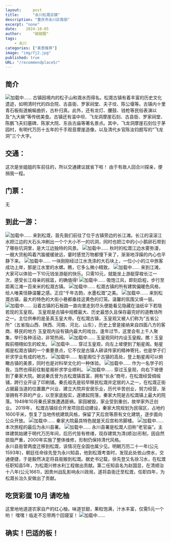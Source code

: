 ```yaml
---
layout:     post
title:      "永川松溉古镇"
description: "重庆市永川区南部"
excerpt: "none"
date:    2024-10-05
author:     "甜甜圈"
tags:
    - 永川
categories: ["美景推荐"]
image: "img/fj2.jpg"
published: true 
URL: "/recommendplace5/"
---
```


## 简介
![加载中……](/img/place/sj17.jpg)
古镇因境内的松子山和溉水而得名。松溉古镇有着丰富的历史文化遗迹，如明清时代的四合院、古县衙、罗家祠堂、夫子坟、陈公堰等。古镇内十里青石板街道蜿蜒曲折，古朴归真。此外，还有龙灯、腰鼓、钱枪等民俗表演以及“九大碗”等传统美食。古镇还有温中坝、飞龙洞摩崖石刻、古县衙、罗家祠堂、陈鹏飞夫妇墓碑、陈家大院、东岳古庙等著名景点。其中，飞龙洞摩崖石刻位于茅园村，有明代万历十五年的千手观音摩崖造像，以及清代乡官陈汝钧题写的“飞龙洞”三个大字。
## 交通：
这次是坐姐姐的车前往的，所以交通建议就省下啦！
由于有故人回合川探亲，便捎我一程。
## 门票：
无
## 到此一游：
![加载中……](/img/place/sj3.jpg)
来到松溉，首先我们前往了位于古镇旁边的长江滩。长江的滚滚江水把江边的大石头冲刷出一个个大小不一的坑洞，同时也把江中的小小鹅卵石带到了哪些坑洞里，是大江边独特的风景。
![加载中……](/img/place/sj2.jpg)
秋时的松溉江边水雾弥漫，一艘大货船鸣着汽笛缓缓驶远，霎时感觉万物都慢下来了，渐渐地浮躁的内心也平静下来。
![加载中……](/img/place/sj4.jpg)
一块刚刚经过江水洗涤的大石块上，一位小小的江中旅客成功上岸，那是江水里的水螺。瞧，它多么微小精致。
![加载中……](/img/place/sj6.jpg)
来到江滩，大家可以体验一下10元钱坐游艇的快乐。只需10元，就能坐上游艇穿梭长江一次，感受长江母亲的摇篮，的确值得!
![加载中……](/img/place/sj1.jpg)
吸饱江风，即刻启程，步行至距离江滩一百来米的松溉古镇。
![加载中……](/img/place/sj5.jpg)
松溉古镇的所有建筑偏暖色风格，给人唯美恬静温馨之感。正应“千年古韵，水墨松溉”之美。
![加载中……](/img/place/sj7.jpg)
来到松溉古镇，最大的特色的大街小巷都垂挂这黄色的灯笼。温馨的氛围又填一层。
![加载中……](/img/place/sj8.jpg)
沿着古镇的石板路一直向里走到尽头便能看见隐藏在油纸伞下若隐若现的玉皇观。
玉皇观是古镇中规模最大、历史最悠久且保存最完好的道教场所之一。主位供奉的是圣真玉皇大帝。在松溉古镇，玉皇观又被人们称为“五省公所”（五省指山西、陕西、河南、河北、山东），历史上曾是接纳来自四面八方的客商、移民的地方
玉皇观内设有镇内最大的戏台。逢年过节，这里会有上千人聚集，举行各种活动，非常热闹。
![加载中……](/img/place/sj9.jpg)
玉皇观同时内设玉皇殿。瞧！玉皇殿前栩栩如生的蛟龙。
![加载中……](/img/place/sj10.jpg)
穿过玉皇观，向左上坡便到了魁星阁。魁星阁是松溉古镇的一个重要景点，它不仅是古镇人耕读传家的精神寄托，也是学子们祈求学业有成的地方。
![加载中……](/img/place/sj11.jpg)
魁星阁位于古镇的高处，登上魁星阁可以俯瞰古镇的美景，同时也是对科举文化的一种体验。
![加载中……](/img/place/sj12.jpg)
作为一名学子的我，当然也得前往魁星阁祈求学业顺利。
![加载中……](/img/place/sj14.jpg)
穿过玉皇观，向右下坡便到了秦家大院。据说秦氏曾为古松溉镇首富，拥有“长永”商号，在松溉经营绸缎铺，跨行业开设了印刷铺。秦氏祖先是较早移民松溉并定居的人之一，在松溉正街占据最当道的位置置产兴业、建立大院并安居乐业，历代辛苦创业，努力经营，渐渐拥有不菲的产业，以至家底殷实，遂建起院落，秦家大院是古松溉镇上最大的院落。1949年10月秦氏家族遭遇匪祸，家园被毁，家业受到重创，故举家外迁创业。
2019年， 松溉古镇综合开发项目启动建设，秦家大院规划为民宿区，占地约1600平米，恢复了当地传统建筑风格，保留了天后宫等原有文化建筑，逐步面向公众开放。
![加载中……](/img/place/sj13.jpg)
秦家大院最具特色就是天后宫和吊脚楼。
![加载中……](/img/place/sj15.jpg)
本次旅程的最后为永川县署。
![加载中……](/img/place/sj18.jpg)
永川县署是松溉人旧称“老官庙”。主体建筑始建于明代万历年间，后历代皆有修缮，现存建筑为清(顺治)形制，因自然损毁严重，2000年实施了整体维修，形制仍保持清代风格。  
永川县衙曾两度迁移到松溉，该情况在全国也属少见。明朝万历二十一年(公元1593年)，朝廷任命徐先登为永川知县，他到松溉考查时，发现此处依山傍水，交通便捷，于是毅然决定将县衙搬到松溉。据史书记载，徐先登又名徐习水，在松溉任职知县5年，为松溉兴修水利工程做出贡献。第二任知县名为赵国显，在清顺治十八年(公元1661)，因贵州战乱影响永川政局，遂将县衙迁至松溉，任职四年，为松溉长治久安做出了贡献。
## 吃货彩蛋   10月  请吃柚
这里地地道道农家自产的红心柚，味道甘甜，果粒饱满，汁水丰富，仅需5元一个哟！
嘿嘿！临走不忘带两个回寝室！
![加载中……](/img/place/sj16.jpg)
## 确实！巴适的板！








